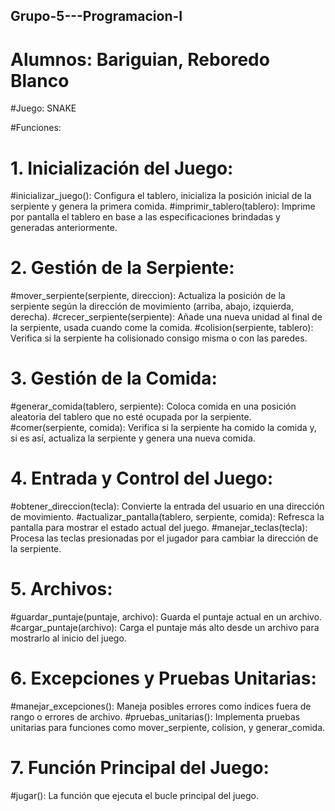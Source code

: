 ## Grupo-5---Programacion-I

# Alumnos: Bariguian, Reboredo Blanco

#Juego: SNAKE

#Funciones: 
# 1. Inicialización del Juego:
#inicializar_juego(): Configura el tablero, inicializa la posición inicial de la serpiente y genera la primera comida.
#imprimir_tablero(tablero): Imprime por pantalla el tablero en base a las especificaciones brindadas y generadas anteriormente.

# 2. Gestión de la Serpiente:
#mover_serpiente(serpiente, direccion): Actualiza la posición de la serpiente según la dirección de movimiento (arriba, abajo, izquierda, derecha).
#crecer_serpiente(serpiente): Añade una nueva unidad al final de la serpiente, usada cuando come la comida.
#colision(serpiente, tablero): Verifica si la serpiente ha colisionado consigo misma o con las paredes.

# 3. Gestión de la Comida:
#generar_comida(tablero, serpiente): Coloca comida en una posición aleatoria del tablero que no esté ocupada por la serpiente.
#comer(serpiente, comida): Verifica si la serpiente ha comido la comida y, si es así, actualiza la serpiente y genera una nueva comida.

# 4. Entrada y Control del Juego:
#obtener_direccion(tecla): Convierte la entrada del usuario en una dirección de movimiento.
#actualizar_pantalla(tablero, serpiente, comida): Refresca la pantalla para mostrar el estado actual del juego.
#manejar_teclas(tecla): Procesa las teclas presionadas por el jugador para cambiar la dirección de la serpiente.

# 5. Archivos:
#guardar_puntaje(puntaje, archivo): Guarda el puntaje actual en un archivo.
#cargar_puntaje(archivo): Carga el puntaje más alto desde un archivo para mostrarlo al inicio del juego.

# 6. Excepciones y Pruebas Unitarias:
#manejar_excepciones(): Maneja posibles errores como índices fuera de rango o errores de archivo.
#pruebas_unitarias(): Implementa pruebas unitarias para funciones como mover_serpiente, colision, y generar_comida.

# 7. Función Principal del Juego:
#jugar(): La función que ejecuta el bucle principal del juego.
